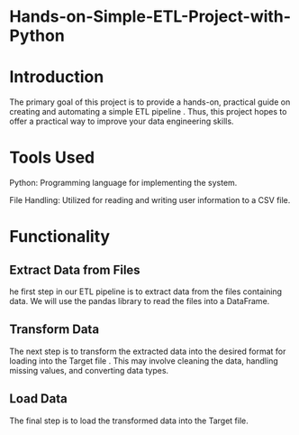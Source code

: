 # Hands-on-Simple-ETL-Project-with-Python
# Introduction
The primary goal of this project is to provide a hands-on, practical guide on creating and automating a simple ETL pipeline . Thus, this project hopes to offer a practical way to improve your data engineering skills.
# Tools Used
Python: Programming language for implementing the system.

File Handling: Utilized for reading and writing user information to a CSV file.
# Functionality
## Extract Data from Files
he first step in our ETL pipeline is to extract data from the files containing data. We will use the pandas library to read the files into a DataFrame.
## Transform Data
The next step is to transform the extracted data into the desired format for loading into the Target file . This may involve cleaning the data, handling missing values, and converting data types.
## Load Data
The final step is to load the transformed data into the Target file.
